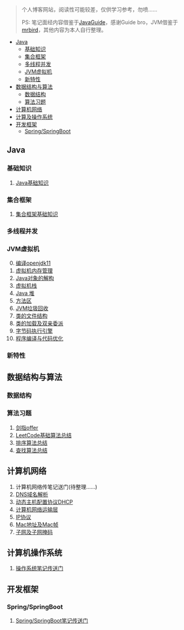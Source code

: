 > 个人博客网站，阅读性可能较差，仅供学习参考，勿喷……
>
> PS: 笔记面经内容借鉴于[JavaGuide](https://snailclimb.gitee.io/javaguide/)，感谢Guide bro，JVM借鉴于[mrbird](https://mrbird.cc/JVM-Learn.html)，其他内容为本人自行整理。

- [Java](#Java)
  - [基础知识](#基础知识)
  - [集合框架](#集合框架)
  - [多线程并发](#多线程并发)
  - [JVM虚拟机](#JVM虚拟机)
  - [新特性](#新特性)
- [数据结构与算法](#数据结构与算法)
  - [数据结构](#数据结构)
  - [算法习题](#算法习题)
- [计算机网络](#计算机网络)
- [计算及操作系统](#计算机操作系统)
- [开发框架](#开发框架)
  - [Spring/SpringBoot](#Spring/SpringBoot)

## Java

### 基础知识

1. [Java基础知识](docs/java/basic/Java基础知识.md)

### 集合框架

1. [集合框架基础知识](docs/java/collection/Java集合框架基础知识.md)

### 多线程并发

### JVM虚拟机

0. [编译openjdk11](docs/java/jvm/0.编译openjdk11.md)
1. [虚拟机内存管理](docs/java/jvm/1.虚拟机内存区域划分.md)
2. [Java对象的解构](docs/java/jvm/2.Java对象的解构.md)
3. [虚拟机栈](docs/java/jvm/7.Java栈（虚拟机栈）.md)
4. [Java 堆](docs/java/jvm/9.Java堆.md)
5. [方法区](docs/java/jvm/8.虚拟机方法区.md)
6. [JVM垃圾回收](docs/java/jvm/JVM垃圾回收.md)
7. [类的文件结构](docs/java/jvm/5.类的文件结构.md)
8. [类的加载及双亲委派](docs/java/jvm/6.虚拟机类的加载机制.md)
9. [字节码执行引擎](docs/java/jvm/10.字节码执行引擎.md)
10. [程序编译与代码优化](docs/java/jvm/4.程序编译与代码优化.md)

### 新特性

## 数据结构与算法

### 数据结构

### 算法习题

1. [剑指offer](docs/data-structures&algorithm/algorithm/剑指offer算法笔记.md)
2. [LeetCode基础算法总结](docs/data-structures&algorithm/algorithm/LeetCode基础算法总结.md)
3. [排序算法总结](docs/data-structures&algorithm/algorithm/排序算法总结.md)
4. [查找算法总结](docs/data-structures&algorithm/algorithm/查找算法总结.md)

## 计算机网络

1. 计算机网络传笔记送门(待整理……)
2. [DNS域名解析](docs/computer-network/DNS域名解析.md)
3. [动态主机配置协议DHCP](docs/computer-network/动态主机配置协议DHCP.md)
4. [计算机网络运输层](docs/computer-network/计算机网络-运输层.md)
5. [IP协议](docs/computer-network/IP协议.md)
6. [Mac地址及Mac帧](docs/computer-network/Mac地址及Mac帧.md)
7. [子网及子网掩码](docs/computer-network/子网及子网掩码与IP地址.md)

## 计算机操作系统

1. [操作系统笔记传送门](docs/computer-os/计算机操作系统.md)

## 开发框架

### Spring/SpringBoot

1. [Spring/SpringBoot笔记传送门](docs/dev-framework/Spring&SpringBoot.md)

